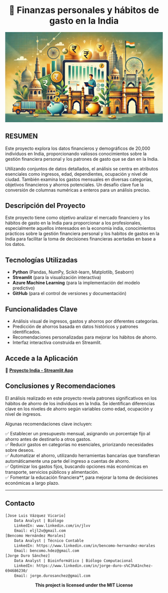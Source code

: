 # <center> **🌟 Finanzas personales y hábitos de gasto en la India** <center>

![Portada del Proyecto](data/india2.png)

## **RESUMEN**
Este proyecto explora los datos financieros y demográficos de 20,000 individuos en India, proporcionando valiosos conocimientos sobre la gestión financiera personal y los patrones de gasto que se dan en la India.

Utilizando conjuntos de datos detallados, el análisis se centra en atributos esenciales como ingresos, edad, dependientes, ocupación y nivel de ciudad. También examina los gastos mensuales en diversas categorías, objetivos financieros y ahorros potenciales. Un desafío clave fue la conversión de columnas numéricas a enteros para un análisis preciso.

## Descripción del Proyecto
Este proyecto tiene como objetivo analizar el mercado financiero y los hábitos de gasto en la India para proporcionar a los profesionales, especialmente aquellos interesados en la economía india, conocimientos prácticos sobre la gestión financiera personal y los habitos de gastos en la India para facilitar la toma de decisiones financieras acertadas en base a los datos.

## Tecnologías Utilizadas
- **Python** (Pandas, NumPy, Scikit-learn, Matplotlib, Seaborn)
- **Streamlit** (para la visualización interactiva)
- **Azure Machine Learning** (para la implementación del modelo predictivo)
- **GitHub** (para el control de versiones y documentación)

## Funcionalidades Clave
- Análisis visual de ingresos, gastos y ahorros por diferentes categorías.
- Predicción de ahorros basada en datos históricos y patrones identificados.
- Recomendaciones personalizadas para mejorar los hábitos de ahorro.
- Interfaz interactiva construida en Streamlit.

## Accede a la Aplicación
🔗 **[Proyecto India - Streamlit App](https://proyectoindia-zpkqpsbrcfnb3wghrw2v2a.streamlit.app/)**

## Conclusiones y Recomendaciones
El análisis realizado en este proyecto revela patrones significativos en los hábitos de ahorro de los individuos en la India. Se identifican diferencias clave en los niveles de ahorro según variables como edad, ocupación y nivel de ingresos. 

Algunas recomendaciones clave incluyen:

✅ Establecer un presupuesto mensual, asignando un porcentaje fijo al ahorro antes de destinarlo a otros gastos.  
✅ Reducir gastos en categorías no esenciales, priorizando necesidades sobre deseos.  
✅ Automatizar el ahorro, utilizando herramientas bancarias que transfieran automáticamente una parte del ingreso a cuentas de ahorro.  
✅ Optimizar los gastos fijos, buscando opciones más económicas en transporte, servicios públicos y alimentación.  
✅ Fomentar la educación financiera**, para mejorar la toma de decisiones económicas a largo plazo.  


----------------
## Contacto

    [Jose Luis Vázquez Vicario]
        Data Analyst | Biólogo
        LinkedIn: www.linkedin.com/in/jlvv
        Email: eljl2v@gmail.com
    [Bencomo Hernández Morales]
        Data Analyst | Técnico Contable
        LinkedIn: https://www.linkedin.com/in/bencomo-hernandez-morales
        Email: bencomo.hdez@gmail.com
    [Jorge Duro Sánchez]
        Data Analyst | Bioinformático | Biólogo Computacional
        LinkedIn: https://www.linkedin.com/in/jorge-duro-s%C3%A1nchez-694686230/
        Email: jorge.durosanchez@gmail.com
    
**<center> This project is licensed under the MIT License <center>**

